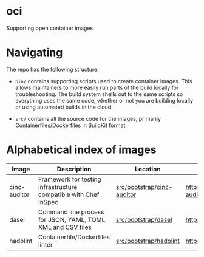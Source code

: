 # oci
Supporting open container images

# Navigating

The repo has the following structure:

- `bin/` contains supporting scripts used to create container images. This
  allows maintainers to more easily run parts of the build locally for
  troubleshooting. The build system shells out to the same scripts so
  everything uses the same code, whether or not you are building locally or
  using automated builds in the cloud.

- `src/` contains all the source code for the images, primarily
  Containerfiles/Dockerfiles in BuildKit format.

# Alphabetical index of images

| Image | Description | Location | DockerHub URL |
| --- | --- | --- | --- |
| cinc-auditor | Framework for testing infrastructure compatible with Chef InSpec | [src/bootstrap/cinc-auditor](https://github.com/boxcutter/oci/tree/main/src/bootstrap/cinc-auditor) | https://hub.docker.com/r/boxcutter/cinc-auditor |
| dasel | Command line process for JSON, YAML, TOML, XML and CSV files | [src/bootstrap/dasel](https://github.com/boxcutter/oci/tree/main/src/bootstrap/dasel) | https://hub.docker.com/r/boxcutter/dasel |
| hadolint | Containerfile/Dockerfiles linter | [src/bootstrap/hadolint](https://github.com/boxcutter/oci/tree/main/src/bootstrap/hadolint) | https://hub.docker.com/r/boxcutter/dasel |

